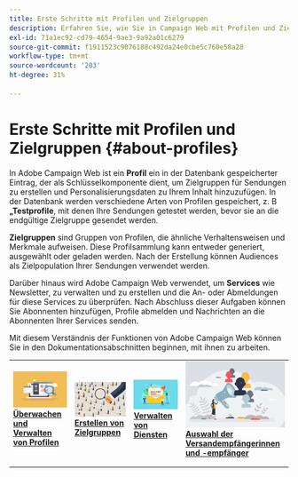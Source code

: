 ```yaml
---
title: Erste Schritte mit Profilen und Zielgruppen
description: Erfahren Sie, wie Sie in Campaign Web mit Profilen und Zielgruppen arbeiten
exl-id: 71a1ec92-cd79-4654-9ae3-9a92a01c6279
source-git-commit: f1911523c9076188c492da24e0cbe5c760e58a28
workflow-type: tm+mt
source-wordcount: '203'
ht-degree: 31%

---
```


# Erste Schritte mit Profilen und Zielgruppen {#about-profiles}

In Adobe Campaign Web ist ein **Profil** ein in der Datenbank gespeicherter Eintrag, der als Schlüsselkomponente dient, um Zielgruppen für Sendungen zu erstellen und Personalisierungsdaten zu Ihrem Inhalt hinzuzufügen. In der Datenbank werden verschiedene Arten von Profilen gespeichert, z. B **„Testprofile**, mit denen Ihre Sendungen getestet werden, bevor sie an die endgültige Zielgruppe gesendet werden.

**Zielgruppen** sind Gruppen von Profilen, die ähnliche Verhaltensweisen und Merkmale aufweisen. Diese Profilsammlung kann entweder generiert, ausgewählt oder geladen werden. Nach der Erstellung können Audiences als Zielpopulation Ihrer Sendungen verwendet werden.

Darüber hinaus wird Adobe Campaign Web verwendet, um **Services** wie Newsletter, zu verwalten und zu erstellen und die An- oder Abmeldungen für diese Services zu überprüfen. Nach Abschluss dieser Aufgaben können Sie Abonnenten hinzufügen, Profile abmelden und Nachrichten an die Abonnenten Ihrer Services senden.

Mit diesem Verständnis der Funktionen von Adobe Campaign Web können Sie in den Dokumentationsabschnitten beginnen, mit ihnen zu arbeiten.

<table style="table-layout:fixed"><tr style="border: 0;">
<td>
<a href="about-recipients.md">
<img src="../assets/do-not-localize/profiles-audiences-profile.png" alt="Überwachen und Verwalten von Bildprofilen">
</a>
<div>
<a href="about-recipients.md"><strong>Überwachen und Verwalten von Profilen</strong></a>
</div>
<p>
</td>
<td>
<a href="create-audience.md">
<img src="../assets/do-not-localize/profiles-audiences-audience.png" alt="Bild für Zielgruppen erstellen">
</a>
<div><a href="create-audience.md"><strong>Erstellen von Zielgruppen</strong>
</div>
<p>
</td>
<td>
<a href="manage-services.md">
<img src="../assets/do-not-localize/profiles-audiences-service.png" alt="Image-Services verwalten">
</a>
<div>
<a href="manage-services.md"><strong>Verwalten von Diensten</strong></a>
</div>
<p></td>
<td>
<a href="add-audience.md">
<img src="../assets/do-not-localize/profiles-audiences-deliveries.png" alt="Bild der Versandempfänger auswählen">
</a>
<div>
<a href="add-audience.md"><strong>Auswahl der Versandempfängerinnen und -empfänger</strong></a>
</div>
<p></td>
</tr></table>